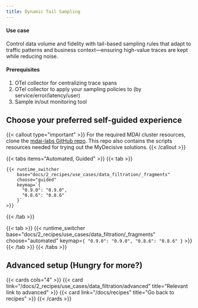 ```yaml
---
title: Dynamic Tail Sampling
---
```


#### Use case

Control data volume and fidelity with tail-based sampling rules that adapt to traffic patterns and business context—ensuring high-value traces are kept while reducing noise.

#### Prerequisites

1. OTel collector for centralizing trace spans
1. OTel collector to apply your sampling policies to (by service/error/latency/user)
1. Sample in/out monitoring tool

## Choose your preferred self-guided experience

{{< callout type="important" >}}
  For the required MDAI cluster resources, clone the [mdai-labs GitHub repo](https://github.com/DecisiveAI/mdai-labs). This repo also contains the scripts resources needed for trying out the MyDecisive solutions.
{{< /callout >}}

{{< tabs items="Automated, Guided" >}}
  {{< tab >}}

    {{< runtime_switcher
        base="docs/2_recipes/use_cases/data_filtration/_fragments"
        choose="guided"
        keymap=`{
          "0.9.0": "0.9.0",
          "0.8.6": "0.8.6"
        }`
    >}}
  {{< /tab >}}

  {{< tab >}}
    {{< runtime_switcher
        base="docs/2_recipes/use_cases/data_filtration/_fragments"
        choose="automated"
        keymap=`{
          "0.9.0": "0.9.0",
          "0.8.6": "0.8.6"
        }`
    >}}
  {{< /tab >}}
{{< /tabs >}}


## Advanced setup (Hungry for more?)

{{< cards cols="4" >}}
  {{< card link="/docs/2_recipes/use_cases/data_filtration/advanced" title="Relevant link to advanced" >}}
  {{< card link="/docs/recipes" title="Go back to recipes" >}}
{{< /cards >}}

